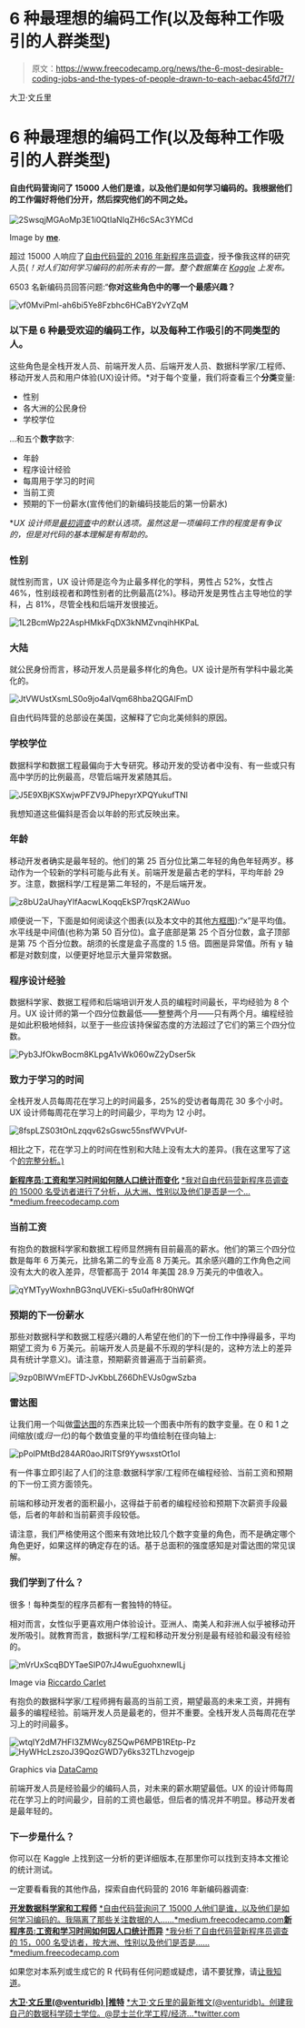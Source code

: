 # 6 种最理想的编码工作(以及每种工作吸引的人群类型)

> 原文：<https://www.freecodecamp.org/news/the-6-most-desirable-coding-jobs-and-the-types-of-people-drawn-to-each-aebac45fd7f7/>

大卫·文丘里

# 6 种最理想的编码工作(以及每种工作吸引的人群类型)

#### 自由代码营询问了 15000 人他们是谁，以及他们是如何学习编码的。我根据他们的工作偏好将他们分开，然后探究他们的不同之处。

![2SwsqjMGAoMp3E1i0QtIaNIqZH6cSAc3YMCd](img/99789c5f90f122789abf7e0885ec32ad.png)

Image by [**me**](http://davidventuri.com/).

超过 15000 人响应了[自由代码营的 2016 年新程序员调查](https://medium.freecodecamp.com/we-asked-15-000-people-who-they-are-and-how-theyre-learning-to-code-4104e29b2781#.jlsxxy4si)，授予像我这样的研究人员(*！对人们如何学习编码的前所未有的一瞥。整个数据集在 [Kaggle](https://www.kaggle.com/freecodecamp/2016-new-coder-survey-) 上发布。*

6503 名新编码员回答问题:“**你对这些角色中的哪一个最感兴趣？**

![vf0MviPml-ah6bi5Ye8Fzbhc6HCaBY2vYZqM](img/05b35b1a404f9318f80fb0aacb8c06d3.png)

### 以下是 6 种最受欢迎的编码工作，以及每种工作吸引的不同类型的人。

这些角色是全栈开发人员、前端开发人员、后端开发人员、数据科学家/工程师、移动开发人员和用户体验(UX)设计师。*对于每个变量，我们将查看三个**分类**变量:

*   性别
*   各大洲的公民身份
*   学校学位

…和五个**数字**数字:

*   年龄
*   程序设计经验
*   每周用于学习的时间
*   当前工资
*   预期的下一份薪水(宣传他们的新编码技能后的第一份薪水)

**UX 设计师是[最初调查](https://github.com/FreeCodeCamp/2016-new-coder-survey/blob/master/survey-data-dictionary.md)中的默认选项。虽然这是一项编码工作的程度是有争议的，但是对代码的基本理解是有帮助的。*

### 性别

就性别而言，UX 设计师是迄今为止最多样化的学科，男性占 52%，女性占 46%，性别歧视者和跨性别者的比例最高(2%)。移动开发是男性占主导地位的学科，占 81%，尽管全栈和后端开发很接近。

![1L2BcmWp22AspHMkkFqDX3kNMZvnqihHKPaL](img/140b54a3a484d9d0ec54677558547cc6.png)

### 大陆

就公民身份而言，移动开发人员是最多样化的角色。UX 设计是所有学科中最北美化的。

![JtVWUstXsmLS0o9jo4aIVqm68hba2QGAlFmD](img/ff454ed4865824f9379c1d2b764404d7.png)

自由代码阵营的总部设在美国，这解释了它向北美倾斜的原因。

### 学校学位

数据科学和数据工程最偏向于大专研究。移动开发的受访者中没有、有一些或只有高中学历的比例最高，尽管后端开发紧随其后。

![J5E9XBjKSXwjwPFZV9JPhepyrXPQYukufTNl](img/4fc35e9ec9adbee4a84710343eb947f7.png)

我想知道这些偏斜是否会以年龄的形式反映出来。

### 年龄

移动开发者确实是最年轻的。他们的第 25 百分位比第二年轻的角色年轻两岁。移动作为一个较新的学科可能与此有关。前端开发是最古老的学科，平均年龄 29 岁。注意，数据科学/工程是第二年轻的，不是后端开发。

![z8bU2aUhayYIfAacwLKoqqEkSP7rqsK2AWuo](img/98de20592bafe0a58321eabd69ced1b4.png)

顺便说一下，下面是如何阅读这个图表(以及本文中的其他[方框图](http://www.physics.csbsju.edu/stats/box2.html)):“x”是平均值。水平线是中间值(也称为第 50 百分位)。盒子底部是第 25 个百分位数，盒子顶部是第 75 个百分位数。胡须的长度是盒子高度的 1.5 倍。圆圈是异常值。所有 y 轴都是对数刻度，以便更好地显示大量异常数据。

### 程序设计经验

数据科学家、数据工程师和后端培训开发人员的编程时间最长，平均经验为 8 个月。UX 设计师的第一个四分位数最低——整整两个月——只有两个月。编程经验是如此积极地倾斜，以至于一些应该持保留态度的方法超过了它们的第三个四分位数。

![Pyb3JfOkwBocm8KLpgA1vWk060wZ2yDser5k](img/aeda79663c5736f5942b6565cf068485.png)

### 致力于学习的时间

全栈开发人员每周花在学习上的时间最多，25%的受访者每周花 30 多个小时。UX 设计师每周花在学习上的时间最少，平均为 12 小时。

![8fspLZS03tOnLzqqv62sGswc55nsfWVPvUf-](img/21479b072726367e880c073f66521a40.png)

相比之下，花在学习上的时间在性别和大陆上没有太大的差异。(我在这里写了这个[的完整分析。)](https://medium.freecodecamp.com/new-coders-how-salary-and-time-spent-learning-vary-by-demographic-359ef1ed0da8)

[**新程序员:工资和学习时间如何随人口统计而变化**](https://medium.freecodecamp.com/new-coders-how-salary-and-time-spent-learning-vary-by-demographic-359ef1ed0da8)
[*我对自由代码营新程序员调查的 15000 名受访者进行了分析，从大洲、性别以及他们是否是一个…*medium.freecodecamp.com](https://medium.freecodecamp.com/new-coders-how-salary-and-time-spent-learning-vary-by-demographic-359ef1ed0da8)

### 当前工资

有抱负的数据科学家和数据工程师显然拥有目前最高的薪水。他们的第三个四分位数是每年 6 万美元，比排名第二的专业高 8 万美元。其余感兴趣的工作角色之间没有太大的收入差异，尽管都高于 2014 年美国 28.9 万美元的中值收入。

![qYMTyyWoxhnBG3nqUVEKi-s5u0afHr80hWQf](img/ca224a09e7b7930bd8c70a09d43d1b8f.png)

### 预期的下一份薪水

那些对数据科学和数据工程感兴趣的人希望在他们的下一份工作中挣得最多，平均期望工资为 6 万美元。前端开发人员是最不乐观的学科(是的，这种方法上的差异具有统计学意义)。请注意，预期薪资普遍高于当前薪资。

![9zp0BIWVmEFTD-JvKbbLZ66DhEVJs0gwSzba](img/e0a752ae10be073c0cf71ab8b20e7110.png)

### 雷达图

让我们用一个叫做[雷达图](https://en.wikipedia.org/wiki/Radar_chart)的东西来比较一个图表中所有的数字变量。在 0 和 1 之间缩放(或*归一化*)的每个数值变量的平均值绘制在径向轴上:

![pPolPMtBd284AR0aoJRITSf9YywsxstOt1oI](img/6d14e57bc0103d024fd02c6f978662d2.png)

有一件事立即引起了人们的注意:数据科学家/工程师在编程经验、当前工资和预期的下一份工资方面领先。

前端和移动开发者的面积最小，这得益于前者的编程经验和预期下次薪资手段最低，后者的年龄和当前薪资手段较低。

请注意，我们严格使用这个图来有效地比较几个数字变量的角色，而不是确定哪个角色更好，如果这样的确定存在的话。基于总面积的强度感知是对雷达图的常见误解。

### 我们学到了什么？

很多！每种类型的程序员都有一套独特的特征。

相对而言，女性似乎更喜欢用户体验设计。亚洲人、南美人和非洲人似乎被移动开发所吸引。就教育而言，数据科学/工程和移动开发分别是最有经验和最没有经验的。

![mVrUxScqBDYTaeSIP07rJ4wuEguohxnewILj](img/eb795168a4ea1998c5d98baad328fad7.png)

Image via [Riccardo Carlet](https://dribbble.com/shots/727430-Clyp-Calender-iPhone-iPad?list=users)

有抱负的数据科学家/工程师拥有最高的当前工资，期望最高的未来工资，并拥有最多的编程经验。前端开发人员是最老的，但并不重要。全栈开发人员每周花在学习上的时间最多。

![wtqIY2dM7HFI3ZMWcy8Z5QwP6MPB1REtp-Pz](img/f8a9c69af0481e7ecad0f5ab8dacb80b.png)![HyWHcLzszoJ39QozGWD7y6ks32TLhzvogejp](img/cafec402cf508755e343a3a4c72fce79.png)

Graphics via [DataCamp](https://www.datacamp.com/community/tutorials/data-science-industry-infographic#gs.1VaXGTE)

前端开发人员是经验最少的编码人员，对未来的薪水期望最低。UX 的设计师每周花在学习上的时间最少，目前的工资也最低，但后者的情况并不明显。移动开发者是最年轻的。

### 下一步是什么？

你可以在 Kaggle 上找到这一分析的更详细版本,在那里你可以找到支持本文推论的统计测试。

一定要看看我的其他作品，探索自由代码营的 2016 年新编码器调查:

[**开发数据科学家和工程师**](https://medium.freecodecamp.com/developing-data-scientists-engineers-710f4ef5a773)
[*自由代码营询问了 15000 人他们是谁，以及他们是如何学习编码的。我隔离了那些关注数据的人……*medium.freecodecamp.com](https://medium.freecodecamp.com/developing-data-scientists-engineers-710f4ef5a773)[**新程序员:工资和学习时间如何因人口统计而异**](https://medium.freecodecamp.com/new-coders-how-salary-and-time-spent-learning-vary-by-demographic-359ef1ed0da8)
[*我分析了自由代码营新程序员调查的 15，000 名受访者，按大洲、性别以及他们是否是……*medium.freecodecamp.com](https://medium.freecodecamp.com/new-coders-how-salary-and-time-spent-learning-vary-by-demographic-359ef1ed0da8)

如果您对本系列或生成它的 R 代码有任何问题或疑虑，请不要犹豫，请[让我知道](http://davidventuri.com/contact)。

[**大卫·文丘里(@venturidb) |推特**](https://twitter.com/venturidb)
[*大卫·文丘里的最新推文(@venturidb)。创建我自己的数据科学硕士学位。@昆士兰化学工程/经济…*twitter.com](https://twitter.com/venturidb)